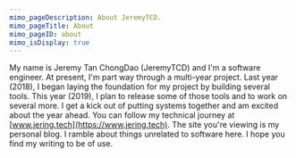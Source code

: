 ```yaml
---
mimo_pageDescription: About JeremyTCD.
mimo_pageTitle: About
mimo_pageID: about
mimo_isDisplay: true
---
```


My name is Jeremy Tan ChongDao (JeremyTCD) and I'm a software engineer. At present, I'm part way through a multi-year project. Last year (2018), I began laying the foundation for my project by 
building several tools. This year (2019), I plan to release some of those tools and to work on several more. I get a kick out of putting systems together and am excited about the year ahead. 
You can follow my technical journey at [www.jering.tech](https://www.jering.tech). The site you're viewing is my personal blog. I ramble about things unrelated to software here. I hope you find my writing to be of use. 